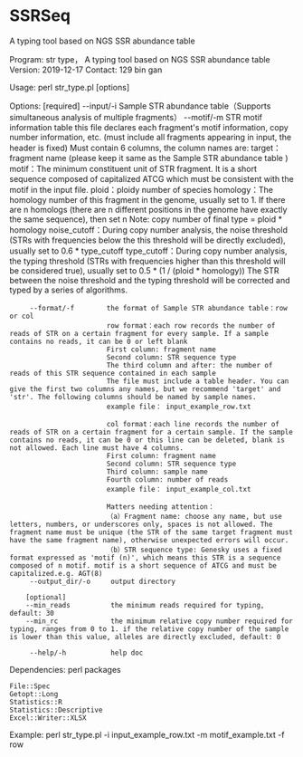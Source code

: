 # SSRSeq
A typing tool based on NGS SSR abundance table



Program: str type， A typing tool based on NGS SSR abundance table
Version: 2019-12-17
Contact: 129 bin gan

Usage:   perl str_type.pl [options]

Options:
        [required]
         --input/-i         Sample STR abundance table（Supports simultaneous analysis of multiple fragments）
         --motif/-m         STR motif information table
                            this file declares each fragment's motif information, copy number information, etc. (must include all fragments appearing in input, the header is fixed)
                            Must contain 6 columns, the column names are:
                            target：fragment name (please keep it same as the Sample STR abundance table )
                            motif：The minimum constituent unit of STR fragment. It is a short sequence composed of capitalized ATCG which must be consistent with the motif in the input file.
                            ploid：ploidy number of species
                            homology：The homology number of this fragment in the genome, usually set to 1. If there are n homologs (there are n different positions in the genome have exactly the same sequence), then set n
                                    Note: copy number of final type = ploid * homology
                            noise_cutoff：During copy number analysis, the noise threshold (STRs with frequencies below the this threshold will be directly excluded), usually set to 0.6 * type_cutoff
                            type_cutoff：During copy number analysis, the typing threshold (STRs with frequencies higher than this threshold will be considered true), usually set to 0.5 * (1 / (ploid * homology))
                                        The STR between the noise threshold and the typing threshold will be corrected and typed by a series of algorithms.

         --format/-f        the format of Sample STR abundance table：row or col
                            row format：each row records the number of reads of STR on a certain fragment for every sample. If a sample contains no reads, it can be 0 or left blank
                            First column: fragment name
                            Second column: STR sequence type
                            The third column and after: the number of reads of this STR sequence contained in each sample
                            The file must include a table header. You can give the first two columns any names, but we recommend 'target' and 'str'. The following columns should be named by sample names.
                            example file： input_example_row.txt

                            col format：each line records the number of reads of STR on a certain fragment for a certain sample. If the sample contains no reads, it can be 0 or this line can be deleted, blank is not allowed. Each line must have 4 columns.
                            First column: fragment name
                            Second column: STR sequence type
                            Third column: sample name
                            Fourth column: number of reads
                            example file： input_example_col.txt

                            Matters needing attention：
                            （a）Fragment name: choose any name, but use letters, numbers, or underscores only, spaces is not allowed. The fragment name must be unique (the STR of the same target fragment must have the same fragment name), otherwise unexpected errors will occur.
                            （b）STR sequence type: Genesky uses a fixed format expressed as 'motif (n)', which means this STR is a sequence composed of n motif. motif is a short sequence of ATCG and must be capitalized.e.g. AGT(8)
         --output_dir/-o     output directory

        [optional]
        --min_reads          the minimum reads required for typing, default: 30
        --min_rc             the minimum relative copy number required for typing, ranges from 0 to 1. if the relative copy number of the sample is lower than this value, alleles are directly excluded, default: 0

         --help/-h           help doc
 
    

Dependencies:
    perl packages

    File::Spec
    Getopt::Long
    Statistics::R
    Statistics::Descriptive
    Excel::Writer::XLSX

Example:
perl str_type.pl -i input_example_row.txt -m motif_example.txt -f row

